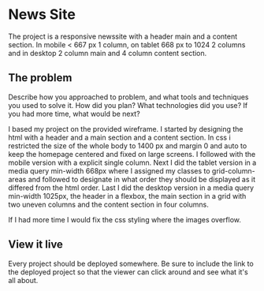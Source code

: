 # News Site

The project is a responsive newssite with a header main and a content section. In mobile < 667 px 1 column, on tablet 668 px to 1024 2 columns and in desktop 2 column main and 4 column content section. 

## The problem

Describe how you approached to problem, and what tools and techniques you used to solve it. How did you plan? What technologies did you use? If you had more time, what would be next?

I based my project on the provided wireframe. I started by designing the html with a header and a main section and a content section. In css i restricted the size of the whole body to 1400 px and margin 0 and auto to keep the homepage centered and fixed on large screens. I followed with the mobile version with a explicit single column. Next I did the tablet version in a media query min-width 668px where I assigned my classes to grid-column-areas and followed to designate in what order they should be displayed as it differed from the html order. Last I did the desktop version in a media query min-width 1025px, the header in a flexbox, the main section in a grid with two uneven columns and the content section in four columns.

If I had more time I would fix the css styling where the images overflow.

## View it live
Every project should be deployed somewhere. Be sure to include the link to the deployed project so that the viewer can click around and see what it's all about.

